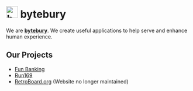 # <img src="https://github.com/bytebury/.github/assets/104793781/d76b0c37-225f-48ab-b880-da11d1d1e8fe" width="32" height="32" alt="bytebury logo" /> bytebury 
We are **[bytebury](https://bytebury.com)**. We create useful applications to help serve and  enhance human experience.

## Our Projects
* [Fun Banking](https://fun-banking.com)
* [Run169](https://run169.org)
* [RetroBoard.org](https://github.com/marcellosabino/retroboard-org) (Website no longer maintained)
